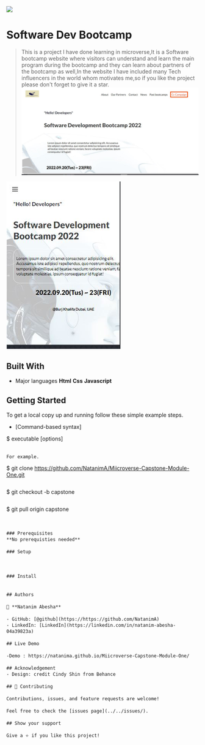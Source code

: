 ![](https://img.shields.io/badge/Microverse-blueviolet)

# Software Dev Bootcamp

> This is a project I have done learning in microverse,It is a Software bootcamp website where visitors can understand and learn the main program during the bootcamp and they can learn about partners of the bootcamp as well,In the website I have included many Tech influencers in the world whom motivates me,so if you like the project please don't forget to give it a star.
![](assets/landing.JPG)

![](assets/mobileLanding.JPG)

## Built With

- Major languages
**Html**
**Css**
**Javascript**




## Getting Started


To get a local copy up and running follow these simple example steps.
  
  * [Command-based syntax]

  $ executable <command> [options]
  ```

  For example.

  ```
  $ git clone https://github.com/NatanimA/Miicroverse-Capstone-Module-One.git
  ```

  ```
  $ git checkout -b capstone
  ```

  ```
  $ git pull origin capstone
  ```


### Prerequisites
**No prerequisties needed**

### Setup



### Install


## Authors

👤 **Natanim Abesha**

- GitHub: [@github](https://https://github.com/NatanimA)
- LinkedIn: [LinkedIn](https://linkedin.com/in/natanim-abesha-04a39823a)

## Live Demo

-Demo : https://natanima.github.io/Miicroverse-Capstone-Module-One/

## Acknowledgement 
- Design: credit Cindy Shin from Behance

## 🤝 Contributing

Contributions, issues, and feature requests are welcome!

Feel free to check the [issues page](../../issues/).

## Show your support

Give a ⭐️ if you like this project!


